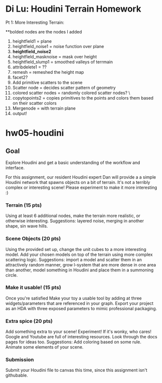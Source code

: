 Di Lu: Houdini Terrain Homework
=================

Pt 1: More Interesting Terrain: 

**bolded nodes are the nodes I added

1. heightfield1 = plane
2. heightfield_noise1 = noise function over plane
3. **heightfield_noise2** 
4. heightfield_masknoise = mask over height 
5. heightfield_slump1 = smoothed valleys of terrmain
6. attribdelete1 = ??
7. remesh = remeshed the height map
8. facet2?
9. Add primitive scatters to the scene
10. Scatter node = decides scatter pattern of geometry
11. colored scatter nodes = randomly colored scatter nodes? \
12. copytopoints2 = copies primitives to the points and colors them based on their scatter colors
13. Mergenode = with terrain plane
14. output!

# hw05-houdini

## Goal
Explore Houdini and get a basic understanding of the workflow and interface.

For this assignment, our resident Houdini expert Dan will provide a a simple Houdini network that spawns objects on a bit of terrain. It's not a terribly complex or interesting scene! Please experiment to make it more interesting :)

### Terrain (15 pts)
Using at least 6 additional nodes, make the terrain more realistic, or otherwise interesting. Suggestions: layered noise, merging in another shape, sin wave hills.

### Scene Objects (20 pts)
Using the provided set up, change the unit cubes to a more interesting model. Add your chosen models on top of the terrain using more complex scattering logic. Suggestions: import a model and scatter them in an attractively random manner, grow l-system that are more dense in one area than another, model something in Houdini and place them in a summoning circle.

### Make it usable! (15 pts)
Once you're satisfied Make your toy a usable tool by adding at three widgets/parameters that are referenced in your graph. Export your project as an HDA with three exposed parameters to mimic professional packaging.

### Extra spice (20 pts)
Add something extra to your scene! Experiment! If it's wonky, who cares! Google and Youtube are full of interesting resources. Look through the docs pages for ideas too. Suggestions: Add coloring based on some rule. Animate some elements of your scene. 

### Submission
Submit your Houdini file to canvas this time, since this assignment isn't githubable.

